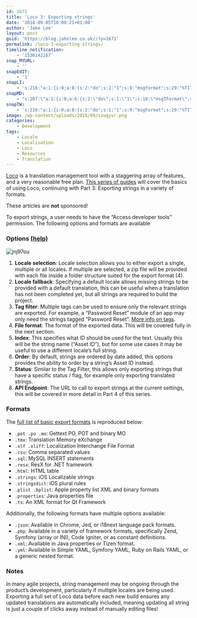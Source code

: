 ```yaml
---
id: 1671
title: 'Loco 3: Exporting strings'
date: '2018-09-05T10:00:21+01:00'
author: 'Jake Lee'
layout: post
guid: 'https://blog.jakelee.co.uk//?p=1671'
permalink: /loco-3-exporting-strings/
timeline_notification:
    - '1536142167'
snap_MYURL:
    - ''
snapEdIT:
    - '1'
snapLI:
    - 's:216:"a:1:{i:0;a:8:{s:2:"do";s:1:"1";s:9:"msgFormat";s:29:"%TITLE% %HCATS% %HTAGS% %URL%";s:8:"postType";s:1:"A";s:9:"isAutoImg";s:1:"A";s:8:"imgToUse";s:0:"";s:9:"isAutoURL";s:1:"A";s:8:"urlToUse";s:0:"";s:4:"doLI";i:0;}}";'
snapMD:
    - "s:207:\"a:1:{i:0;a:6:{s:2:\"do\";s:1:\"1\";s:10:\"msgTFormat\";s:7:\"%TITLE%\";s:9:\"msgFormat\";s:57:\"%FULLTEXT%\r\n\r\nOriginally written by %AUTHORNAME% at %URL%\";s:9:\"isAutoURL\";s:1:\"A\";s:8:\"urlToUse\";s:0:\"\";s:4:\"doMD\";i:0;}}\";"
snapTW:
    - 's:216:"a:1:{i:0;a:8:{s:2:"do";s:1:"1";s:9:"msgFormat";s:29:"%TITLE% %HCATS% %HTAGS% %URL%";s:8:"attchImg";s:1:"0";s:9:"isAutoImg";s:1:"A";s:8:"imgToUse";s:0:"";s:9:"isAutoURL";s:1:"A";s:8:"urlToUse";s:0:"";s:4:"doTW";i:0;}}";'
image: /wp-content/uploads/2018/09/szugysr.png
categories:
    - Development
tags:
    - Locale
    - Localisation
    - Loco
    - Resources
    - Translation
---
```


[Loco](https://localise.biz) is a translation management tool with a staggering array of features, and a very reasonable free plan. [This series of guides](https://blog.jakelee.co.uk//tag/loco/) will cover the basics of using Loco, continuing with Part 3: Exporting strings in a variety of formats.

These articles are **not** sponsored!

To export strings, a user needs to have the “Access developer tools” permission. The following options and formats are available

### Options [(help)](https://localise.biz/help/formats/exporting)

![jnj97ou](https://i2.wp.com/blog.jakelee.co.uk//wp-content/uploads/2018/09/jnj97ou.png?resize=543%2C672&ssl=1)

1. **Locale selection**: Locale selection allows you to either export a single, multiple or all locales. If multiple are selected, a zip file will be provided with each file inside a folder structure suited for the export format (4).
2. **Locale fallback**: Specifying a default locale allows missing strings to be provided with a default translation, this can be useful when a translation has not been completed yet, but all strings are required to build the project.
3. **Tag filter**: Multiple tags can be used to ensure only the relevant strings are exported. For example, a “Password Reset” module of an app may only need the strings tagged “Password Reset”. [More info on tags](https://blog.jakelee.co.uk//2018/08/29/loco-1-string-management-for-multi-platform-multi-locale-projects/).
4. **File format**: The format of the exported data. This will be covered fully in the next section.
5. **Index**: This specifies what ID should be used for the text. Usually this will be the string name (“Asset ID”), but for some use cases it may be useful to use a different locale’s full string.
6. **Order**: By default, strings are ordered by date added, this options provides the ability to order by a string’s Asset ID instead.
7. **Status**: Similar to the Tag Filter, this allows only exporting strings that have a specific status / flag, for example only exporting translated strings.
8. **API Endpoint**: The URL to call to export strings at the current settings, this will be covered in more detail in Part 4 of this series.

### Formats

The [full list of basic export formats](https://localise.biz/api#formats) is reproduced below:

- `.pot .po .mo`: Gettext PO, POT and binary MO
- `.tmx`: Translation Memory eXchange
- `.xlf .xliff`: Localization Interchange File Format
- `.csv`: Comma separated values
- `.sql`: MySQL INSERT statements
- `.resx`: ResX for .NET framework
- `.html`: HTML table
- `.strings`: iOS Localizable strings
- `.stringsdict`: iOS plural rules
- `.plist .bplist`: Apple property list XML and binary formats
- `.properties`: Java properties file
- `.ts`: An XML format for Qt Framework

Additionally, the following formats have multiple options available:

- `.json`: Available in Chrome, Jed, or i18next language pack formats.
- `.php`: Available in a variety of framework formats, specifically Zend, Symfony (array or INI), Code Igniter, or as constant definitions.
- `.xml`: Available in Java properties or Tizen format.
- `.yml`: Available in Simple YAML, Symfony YAML, Ruby on Rails YAML, or a generic nested format.

### Notes

In many agile projects, string management may be ongoing through the product’s development, particularly if multiple locales are being used. Exporting a full set of Loco data before each new build ensures any updated translations are automatically included, meaning updating all string is just a couple of clicks away instead of manually editing files!